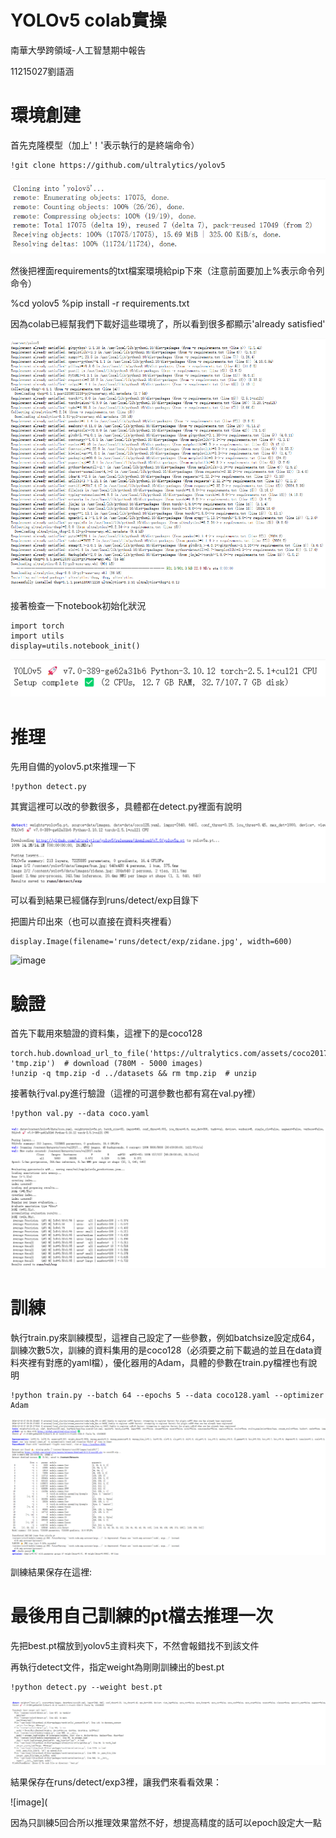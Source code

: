 # YOLOv5 colab實操

南華大學跨領域-人工智慧期中報告

11215027劉語涵

# 環境創建
首先克隆模型（加上'！'表示執行的是終端命令）

```
!git clone https://github.com/ultralytics/yolov5
```

![image](https://github.com/Han931026/Final-report/blob/main/1.png)

然後把裡面requirements的txt檔案環境給pip下來（注意前面要加上%表示命令列命令）

%cd yolov5
%pip install -r requirements.txt

因為colab已經幫我們下載好這些環境了，所以看到很多都顯示'already satisfied'

![image](https://github.com/Han931026/Final-report/blob/main/2.png)

接著檢查一下notebook初始化狀況

```
import torch
import utils
display=utils.notebook_init()
```
![image](https://github.com/Han931026/Final-report/blob/main/3.png)

# 推理

先用自備的yolov5.pt來推理一下

```
!python detect.py
```

其實這裡可以改的參數很多，具體都在detect.py裡面有說明

![image](https://github.com/Han931026/Final-report/blob/main/4.png)

可以看到結果已經儲存到runs/detect/exp目錄下


把圖片印出來（也可以直接在資料夾裡看）

```
display.Image(filename='runs/detect/exp/zidane.jpg', width=600)
```

![image](https://github.com/Han931026/Final-report/blob/main/%E5%9C%961.png)

# 驗證

首先下載用來驗證的資料集，這裡下的是coco128

```
torch.hub.download_url_to_file('https://ultralytics.com/assets/coco2017val.zip', 'tmp.zip')  # download (780M - 5000 images)
!unzip -q tmp.zip -d ../datasets && rm tmp.zip  # unzip
```

接著執行val.py進行驗證（這裡的可選參數也都有寫在val.py裡）

```
!python val.py --data coco.yaml
```

![image](https://github.com/Han931026/Final-report/blob/main/5.png)

#  訓練

執行train.py來訓練模型，這裡自己設定了一些參數，例如batchsize設定成64，訓練次數5次，訓練的資料集用的是coco128（必須要之前下載過的並且在data資料夾裡有對應的yaml檔），優化器用的Adam，具體的參數在train.py檔裡也有說明

```
!python train.py --batch 64 --epochs 5 --data coco128.yaml --optimizer Adam
```
![image](https://github.com/Han931026/Final-report/blob/main/6.png)

訓練結果保存在這裡:


# 最後用自己訓練的pt檔去推理一次

先把best.pt檔放到yolov5主資料夾下，不然會報錯找不到該文件


再執行detect文件，指定weight為剛剛訓練出的best.pt

```
!python detect.py --weight best.pt
```

![image](https://github.com/Han931026/Final-report/blob/main/7.png)

結果保存在runs/detect/exp3裡，讓我們來看看效果：

![image](

因為只訓練5回合所以推理效果當然不好，想提高精度的話可以epoch設定大一點
